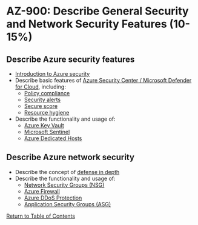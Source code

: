 # AZ-900: Describe General Security and Network Security Features (10-15%)

## Describe Azure security features
* [Introduction to Azure security](https://docs.microsoft.com/en-us/azure/security/azure-security)
* Describe basic features of [Azure Security Center / Microsoft Defender for Cloud](https://docs.microsoft.com/en-ca/azure/security-center/security-center-intro), including:
    * [Policy compliance](https://docs.microsoft.com/en-us/azure/governance/policy/how-to/get-compliance-data)
    * [Security alerts](https://docs.microsoft.com/en-us/azure/defender-for-cloud/alerts-overview)
    * [Secure score](https://docs.microsoft.com/en-us/azure/defender-for-cloud/secure-score-security-controls)
    * [Resource hygiene](https://azure.microsoft.com/en-gb/blog/introducing-the-redesigned-security-center-overview-dashboard/)
* Describe the functionality and usage of:
    * [Azure Key Vault](https://docs.microsoft.com/en-us/azure/key-vault/key-vault-whatis)
    * [Microsoft Sentinel](https://docs.microsoft.com/en-us/azure/sentinel/overview)
    * [Azure Dedicated Hosts](https://azure.microsoft.com/en-us/services/virtual-machines/dedicated-host/)

## Describe Azure network security
* Describe the concept of [defense in depth](https://docs.microsoft.com/en-us/learn/modules/azure-well-architected-security/)
* Describe the functionality and usage of:
    * [Network Security Groups (NSG)](https://docs.microsoft.com/en-us/azure/virtual-network/security-overview)
    * [Azure Firewall](https://docs.microsoft.com/en-us/azure/firewall/overview)
    * [Azure DDoS Protection](https://docs.microsoft.com/en-us/azure/virtual-network/ddos-protection-overview)
    * [Application Security Groups (ASG)](https://docs.microsoft.com/en-us/azure/virtual-network/security-overview#application-security-groups)

[Return to Table of Contents](README.md)
